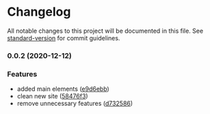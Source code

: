 # Changelog

All notable changes to this project will be documented in this file. See [standard-version](https://github.com/conventional-changelog/standard-version) for commit guidelines.

### 0.0.2 (2020-12-12)


### Features

* added main elements ([e9d6ebb](https://github.com/jdvivar/masa-madre/commit/e9d6ebb782f26d0de106244b759a3f8c92ac22de))
* clean new site ([58476f3](https://github.com/jdvivar/masa-madre/commit/58476f3c756e74de41684c2ec605a4303c8eb7fe))
* remove unnecessary features ([d732586](https://github.com/jdvivar/masa-madre/commit/d732586b936d845a5c10bf00c5b9a98369508824))
